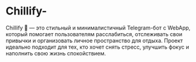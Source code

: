 # Chillify-
Chillify 🌿 — это стильный и минималистичный Telegram-бот с WebApp, который помогает пользователям расслабиться, отслеживать свои привычки и организовать личное пространство для отдыха. Проект идеально подходит для тех, кто хочет снять стресс, улучшить фокус и наполнить свою жизнь спокойствием.
